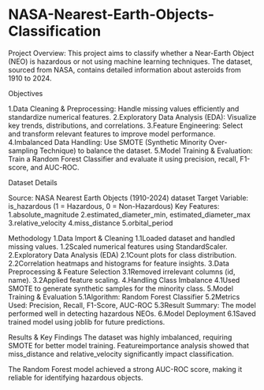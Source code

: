 # NASA-Nearest-Earth-Objects-Classification
Project Overview:
This project aims to classify whether a Near-Earth Object (NEO) is hazardous or not using machine learning techniques. The dataset, sourced from NASA, contains detailed information about asteroids from 1910 to 2024.

Objectives

1.Data Cleaning & Preprocessing: Handle missing values efficiently and standardize numerical features.
2.Exploratory Data Analysis (EDA): Visualize key trends, distributions, and correlations.
3.Feature Engineering: Select and transform relevant features to improve model performance.
4.Imbalanced Data Handling: Use SMOTE (Synthetic Minority Over-sampling Technique) to balance the dataset.
5.Model Training & Evaluation: Train a Random Forest Classifier and evaluate it using precision, recall, F1-score, and AUC-ROC.

Dataset Details

Source: NASA Nearest Earth Objects (1910-2024) dataset
Target Variable: is_hazardous (1 = Hazardous, 0 = Non-Hazardous)
Key Features:
1.absolute_magnitude
2.estimated_diameter_min, estimated_diameter_max
3.relative_velocity
4.miss_distance
5.orbital_period

Methodology
1.Data Import & Cleaning
   1.1Loaded dataset and handled missing values.
   1.2Scaled numerical features using StandardScaler.
2.Exploratory Data Analysis (EDA)
   2.1Count plots for class distribution.
   2.2Correlation heatmaps and histograms for feature insights.
3.Data Preprocessing & Feature Selection
    3.1Removed irrelevant columns (id, name).
    3.2Applied feature scaling.
4.Handling Class Imbalance
  4.1Used SMOTE to generate synthetic samples for the minority class.
5.Model Training & Evaluation
   5.1Algorithm: Random Forest Classifier
   5.2Metrics Used: Precision, Recall, F1-Score, AUC-ROC
   5.3Result Summary: The model performed well in detecting hazardous NEOs.
6.Model Deployment
  6.1Saved trained model using joblib for future predictions.


Results & Key Findings
The dataset was highly imbalanced, requiring SMOTE for better model training.
Featureimportance analysis showed that miss_distance and relative_velocity significantly impact classification.

The Random Forest model achieved a strong AUC-ROC score, making it reliable for identifying hazardous objects.
